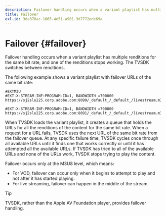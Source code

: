 ```yaml
---
description: Failover handling occurs when a variant playlist has multiple renditions for the same bit rate, and one of the renditions stops working. The TVSDK switches between renditions.
title: Failover
exl-id: 3da378ac-1665-4e51-a901-3d7772ede69a
---
```

# Failover {#failover}

Failover handling occurs when a variant playlist has multiple renditions for the same bit rate, and one of the renditions stops working. The TVSDK switches between renditions.

The following example shows a variant playlist with failover URLs of the same bit rate: 

```
#EXTM3U
#EXT-X-STREAM-INF:PROGRAM-ID=1, BANDWIDTH =700000
https://sj2slu225.corp.adobe.com:8090/_default_/_default_/livestream.m3u8   

#EXT-X-STREAM-INF:PROGRAM-ID=1, BANDWIDTH =700000
https://sj2slu225.corp.adobe.com:8091/_default_/_default_/livestream.m3u8
```

When TVSDK loads the variant playlist, it creates a queue that holds the URLs for all the renditions of the content for the same bit rate. When a request for a URL fails, TVSDK uses the next URL of the same bit rate from the failover queue. At any specific failure time, TVSDK cycles once through all available URLs until it finds one that works correctly or until it has attempted all the available URLs. If TVSDK has tried to all of the available URLs and none of the URLs work, TVSDK stops trying to play the content.

Failover occurs only at the M3U8 level, which means:

* For VOD, failover can occur only when it begins to attempt to play and not after it has started playing. 
* For live streaming, failover can happen in the middle of the stream.

>[!TIP]
>
>TVSDK, rather than the Apple AV Foundation player, provides failover handling.

